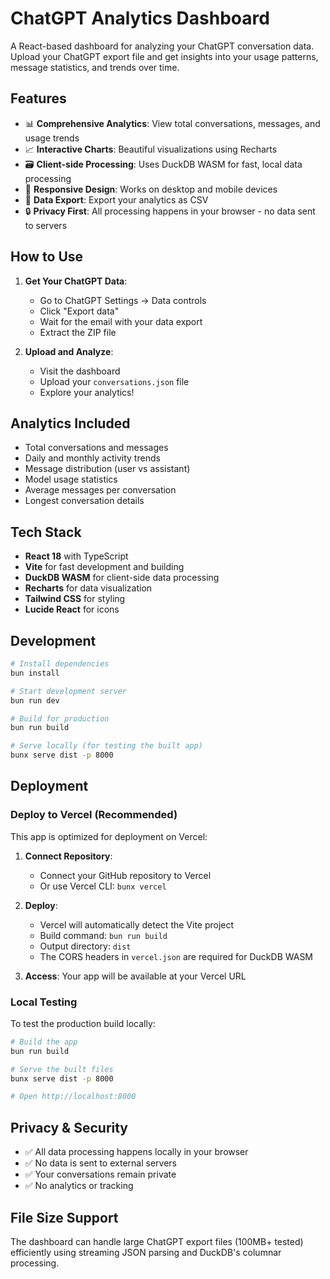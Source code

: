# ChatGPT Analytics Dashboard

A React-based dashboard for analyzing your ChatGPT conversation data. Upload your ChatGPT export file and get insights into your usage patterns, message statistics, and trends over time.

## Features

- 📊 **Comprehensive Analytics**: View total conversations, messages, and usage trends
- 📈 **Interactive Charts**: Beautiful visualizations using Recharts
- 🗃️ **Client-side Processing**: Uses DuckDB WASM for fast, local data processing
- 📱 **Responsive Design**: Works on desktop and mobile devices
- 💾 **Data Export**: Export your analytics as CSV
- 🔒 **Privacy First**: All processing happens in your browser - no data sent to servers

## How to Use

1. **Get Your ChatGPT Data**:
   - Go to ChatGPT Settings → Data controls
   - Click "Export data"
   - Wait for the email with your data export
   - Extract the ZIP file

2. **Upload and Analyze**:
   - Visit the dashboard
   - Upload your `conversations.json` file
   - Explore your analytics!

## Analytics Included

- Total conversations and messages
- Daily and monthly activity trends
- Message distribution (user vs assistant)
- Model usage statistics
- Average messages per conversation
- Longest conversation details

## Tech Stack

- **React 18** with TypeScript
- **Vite** for fast development and building
- **DuckDB WASM** for client-side data processing
- **Recharts** for data visualization
- **Tailwind CSS** for styling
- **Lucide React** for icons

## Development

```bash
# Install dependencies
bun install

# Start development server
bun run dev

# Build for production
bun run build

# Serve locally (for testing the built app)
bunx serve dist -p 8000
```

## Deployment

### Deploy to Vercel (Recommended)

This app is optimized for deployment on Vercel:

1. **Connect Repository**: 
   - Connect your GitHub repository to Vercel
   - Or use Vercel CLI: `bunx vercel`

2. **Deploy**:
   - Vercel will automatically detect the Vite project
   - Build command: `bun run build`
   - Output directory: `dist`
   - The CORS headers in `vercel.json` are required for DuckDB WASM

3. **Access**: Your app will be available at your Vercel URL

### Local Testing

To test the production build locally:

```bash
# Build the app
bun run build

# Serve the built files
bunx serve dist -p 8000

# Open http://localhost:8000
```

## Privacy & Security

- ✅ All data processing happens locally in your browser
- ✅ No data is sent to external servers
- ✅ Your conversations remain private
- ✅ No analytics or tracking

## File Size Support

The dashboard can handle large ChatGPT export files (100MB+ tested) efficiently using streaming JSON parsing and DuckDB's columnar processing.
